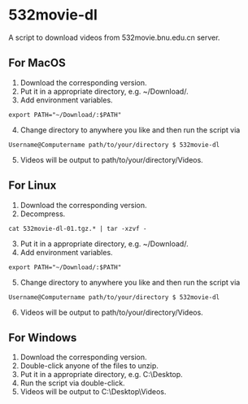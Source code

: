 # 532movie-dl
A script to download videos from 532movie.bnu.edu.cn server.
## For MacOS
1. Download the corresponding version.
2. Put it in a appropriate directory, e.g. ~/Download/.
3. Add environment variables.
```
export PATH="~/Download/:$PATH"
```
4. Change directory to anywhere you like and then run the script via
```
Username@Computername path/to/your/directory $ 532movie-dl
```
5. Videos will be output to path/to/your/directory/Videos.
## For Linux
1. Download the corresponding version.
2. Decompress.
```
cat 532movie-dl-01.tgz.* | tar -xzvf -
```
3. Put it in a appropriate directory, e.g. ~/Download/.
4. Add environment variables.
```
export PATH="~/Download/:$PATH"
```
5. Change directory to anywhere you like and then run the script via
```
Username@Computername path/to/your/directory $ 532movie-dl
```
6. Videos will be output to path/to/your/directory/Videos.
## For Windows
1. Download the corresponding version.
2. Double-click anyone of the files to unzip.
3. Put it in a appropriate directory, e.g. C:\\Desktop\.
4. Run the script via double-click.
5. Videos will be output to C:\\Desktop\Videos.
